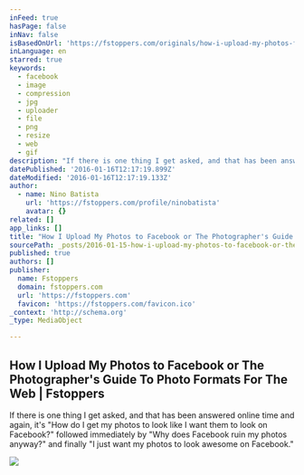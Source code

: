 ```yaml
---
inFeed: true
hasPage: false
inNav: false
isBasedOnUrl: 'https://fstoppers.com/originals/how-i-upload-my-photos-facebook-or-photographers-guide-photo-formats-web-49658'
inLanguage: en
starred: true
keywords:
  - facebook
  - image
  - compression
  - jpg
  - uploader
  - file
  - png
  - resize
  - web
  - gif
description: "If there is one thing I get asked, and that has been answered online time and again, it's \"How do I get my photos to look like I want them to look on Facebook?\" followed immediately by \"Why does Facebook ruin my photos anyway?\" and finally \"I just want my photos to look awesome on Facebook.\""
datePublished: '2016-01-16T12:17:19.899Z'
dateModified: '2016-01-16T12:17:19.133Z'
author:
  - name: Nino Batista
    url: 'https://fstoppers.com/profile/ninobatista'
    avatar: {}
related: []
app_links: []
title: "How I Upload My Photos to Facebook or The Photographer's Guide To Photo Formats For The Web | Fstoppers"
sourcePath: _posts/2016-01-15-how-i-upload-my-photos-to-facebook-or-the-photographers-gui.md
published: true
authors: []
publisher:
  name: Fstoppers
  domain: fstoppers.com
  url: 'https://fstoppers.com'
  favicon: 'https://fstoppers.com/favicon.ico'
_context: 'http://schema.org'
_type: MediaObject

---
```

<article style=""><h1>How I Upload My Photos to Facebook or The Photographer's Guide To Photo Formats For The Web | Fstoppers</h1><p>If there is one thing I get asked, and that has been answered online time and again, it's "How do I get my photos to look like I want them to look on Facebook?" followed immediately by "Why does Facebook ruin my photos anyway?" and finally "I just want my photos to look awesome on Facebook."</p><img src="https://s3-us-west-2.amazonaws.com/the-grid-img/p/5695684658224e891a485492bd856d3a9457b66a.png" /></article>